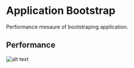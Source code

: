 # Application Bootstrap
Performance mesaure of bootstraping application.

## Performance
![alt text](https://raw.githubusercontent.com/praveenkumar-outlook/AngularVsReact/master/docs/ApplicationBootstrap/application-bootstrap.png)